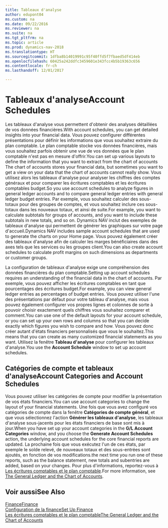 ```yaml
---
title: Tableaux d'analyse
author: edupont04
ms.custom: na
ms.date: 09/22/2016
ms.reviewer: na
ms.suite: na
ms.tgt_pltfrm: na
ms.topic: article
ms.prod: dynamics-nav-2018
ms.translationtype: HT
ms.sourcegitcommit: 1dfba8b14019991c95f40ffd5f7fbaed5df414eb
ms.openlocfilehash: 60425a242ddfc3459601e343fcc4b5b19363c656
ms.contentlocale: fr-ch
ms.lasthandoff: 12/01/2017

---
```


# <a name="account-schedules"></a><span data-ttu-id="9cd77-102">Tableaux d'analyse</span><span class="sxs-lookup"><span data-stu-id="9cd77-102">Account Schedules</span></span>
<span data-ttu-id="9cd77-103">Les tableaux d'analyse vous permettent d'obtenir des analyses détaillées de vos données financières.</span><span class="sxs-lookup"><span data-stu-id="9cd77-103">With account schedules, you can get detailed insights into your financial data.</span></span> <span data-ttu-id="9cd77-104">Vous pouvez configurer différentes présentations pour définir les informations que vous souhaitez extraire du plan comptable. Le plan comptable stocke vos données financières, mais vous souhaitez parfois obtenir une vue de vos données que le plan comptable n'est pas en mesure d'offrir.</span><span class="sxs-lookup"><span data-stu-id="9cd77-104">You can set up various layouts to define the information that you want to extract from the chart of accounts The chart of accounts stores your financial data, but sometimes you want to get a view on your data that the chart of accounts cannot really show.</span></span> <span data-ttu-id="9cd77-105">Vous utilisez alors les tableaux d'analyse pour analyser les chiffres des comptes généraux et pour comparer les écritures comptables et les écritures comptables budget.</span><span class="sxs-lookup"><span data-stu-id="9cd77-105">So you use account schedules to analyze figures in general ledger accounts and to compare general ledger entries with general ledger budget entries.</span></span>
<span data-ttu-id="9cd77-106">Par exemple, vous souhaitez calculer des sous-totaux pour des groupes de comptes, et vous souhaitez inclure ces sous-totaux dans les nouveaux totaux, et ainsi de suite.</span><span class="sxs-lookup"><span data-stu-id="9cd77-106">For example, you want to calculate subtotals for groups of accounts, and you want to include these subtotals in new totals, and so on.</span></span>
<span data-ttu-id="9cd77-107">Dynamics NAV inclut des exemples de tableaux d'analyse qui permettent de générer les graphiques sur votre page d'accueil.</span><span class="sxs-lookup"><span data-stu-id="9cd77-107">Dynamics NAV includes sample account schedules that are used to generate the charts on your Home page.</span></span> <span data-ttu-id="9cd77-108">Vous pouvez également créer des tableaux d'analyse afin de calculer les marges bénéficiaires dans des axes tels que les services ou les groupes client.</span><span class="sxs-lookup"><span data-stu-id="9cd77-108">You can also create account schedules to calculate profit margins on such dimensions as departments or customer groups.</span></span>  

<span data-ttu-id="9cd77-109">La configuration de tableaux d'analyse exige une compréhension des données financières du plan comptable.</span><span class="sxs-lookup"><span data-stu-id="9cd77-109">Setting up account schedules requires an understanding of the financial data in the chart of accounts.</span></span>
<span data-ttu-id="9cd77-110">Par exemple, vous pouvez afficher les écritures comptables en tant que pourcentages des écritures budget.</span><span class="sxs-lookup"><span data-stu-id="9cd77-110">For example, you can view general ledger entries as percentages of budget entries.</span></span>
<span data-ttu-id="9cd77-111">Vous pouvez utiliser l'une des présentations par défaut pour votre tableau d'analyse, mais vous pouvez également configurer vos propres lignes et colonnes de sorte à pouvoir choisir exactement quels chiffres vous souhaitez comparer et comment.</span><span class="sxs-lookup"><span data-stu-id="9cd77-111">You can use one of the default layouts for your account schedule, or you can set up your own rows and columns so that you can decide exactly which figures you wish to compare and how.</span></span>
<span data-ttu-id="9cd77-112">Vous pouvez donc créer autant d'états financiers personnalisés que vous le souhaitez.</span><span class="sxs-lookup"><span data-stu-id="9cd77-112">This means that you can create as many customized financial statements as you want.</span></span> <span data-ttu-id="9cd77-113">Utilisez la fenêtre **Tableau d'analyse** pour configurer les tableaux d'analyse.</span><span class="sxs-lookup"><span data-stu-id="9cd77-113">You use the **Account Schedule** window to set up account schedules.</span></span>  

## <a name="account-categories-and-account-schedules"></a><span data-ttu-id="9cd77-114">Catégories de compte et tableaux d'analyse</span><span class="sxs-lookup"><span data-stu-id="9cd77-114">Account Categories and Account Schedules</span></span>
<span data-ttu-id="9cd77-115">Vous pouvez utiliser les catégories de compte pour modifier la présentation de vos états financiers.</span><span class="sxs-lookup"><span data-stu-id="9cd77-115">You can use account categories to change the layout of your financial statements.</span></span> <span data-ttu-id="9cd77-116">Une fois que vous avez configuré vos catégories de compte dans la fenêtre **Catégories de compte général**, et que vous sélectionnez l'action **Générer les tableaux d'analyse**, les tableaux d'analyse sous-jacents pour les états financiers de base sont mis à jour.</span><span class="sxs-lookup"><span data-stu-id="9cd77-116">When you have set up your account categories in the **G/L Account Categories** window, and you choose the **Generate Account Schedules** action, the underlying account schedules for the core financial reports are updated.</span></span> <span data-ttu-id="9cd77-117">La prochaine fois que vous exécutez l'un de ces états, par exemple le solde relevé, de nouveaux totaux et des sous-entrées sont ajoutés, en fonction de vos modifications.</span><span class="sxs-lookup"><span data-stu-id="9cd77-117">the next time you run one of these reports, such as the balance statement, new totals and subentries are added, based on your changes.</span></span> <span data-ttu-id="9cd77-118">Pour plus d'informations, reportez-vous à [Les écritures comptables et le plan comptable](finance-general-ledger.md).</span><span class="sxs-lookup"><span data-stu-id="9cd77-118">For more information, see [The General Ledger and the Chart of Accounts](finance-general-ledger.md).</span></span>    
## <a name="see-also"></a><span data-ttu-id="9cd77-119">Voir aussi</span><span class="sxs-lookup"><span data-stu-id="9cd77-119">See Also</span></span>
[<span data-ttu-id="9cd77-120">Finance</span><span class="sxs-lookup"><span data-stu-id="9cd77-120">Finance</span></span>](finance.md)  
[<span data-ttu-id="9cd77-121">Configuration de la finance</span><span class="sxs-lookup"><span data-stu-id="9cd77-121">Set Up Finance</span></span>](finance-setup-finance.md)  
[<span data-ttu-id="9cd77-122">Les écritures comptables et le plan comptable</span><span class="sxs-lookup"><span data-stu-id="9cd77-122">The General Ledger and the Chart of Accounts</span></span>](finance-general-ledger.md)  

